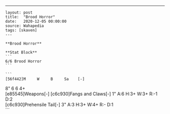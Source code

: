---
    layout: post
    title:  "Brood Horror"
    date:   2020-12-05 00:00:00
    source: Wahapedia
    tags: [skaven]
    ---
    
    **Brood Horror**
    
    **Stat Block**
    ```
    6/6 Brood Horror
    ```
    
    ```
    [56f442]M     W     B     Sa    [-]
8"    6     6     4+    
[e85545]Weapons[-]
[c6c930]Fangs and Claws[-]
1"     A:6    H:3+   W:3+   R:-1   D:2   
[c6c930]Prehensile Tail[-]
3"     A:3    H:3+   W:4+   R:-    D:1   
    ```
    
    
    
